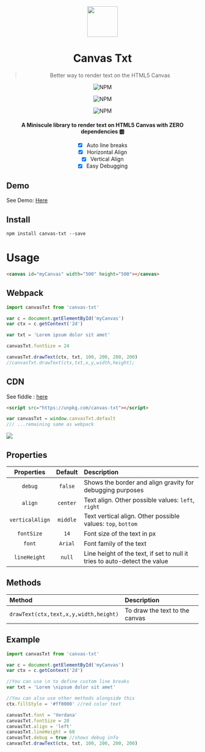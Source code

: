 <div align="center">
<img src="https://i.imgur.com/qV2x2zV.jpg" width=80>
<h1>Canvas Txt</h1>
<blockquote>
Better way to render text on the HTML5 Canvas
</blockquote>

<p align="center">

![NPM](https://img.shields.io/bundlephobia/minzip/canvas-txt?style=flat-square)

![NPM](https://img.shields.io/npm/v/canvas-txt?style=flat-square)

![NPM](https://img.shields.io/npm/l/canvas-txt?style=flat-square)

</p>

#### A Miniscule library to render text on HTML5 Canvas with ZERO dependencies 🆎

- [x] Auto line breaks
- [x] Horizontal Align
- [x] Vertical Align
- [x] Easy Debugging

</div>

## Demo

See Demo: [Here](http://canvas-txt.geongeorge.com)

## Install

```
npm install canvas-txt --save
```

# Usage

```html
<canvas id="myCanvas" width="500" height="500"></canvas>
```

## Webpack

```javascript
import canvasTxt from 'canvas-txt'

var c = document.getElementById('myCanvas')
var ctx = c.getContext('2d')

var txt = 'Lorem ipsum dolor sit amet'

canvasTxt.fontSize = 24

canvasTxt.drawText(ctx, txt, 100, 200, 200, 200)
//canvasTxt.drawText(ctx,txt,x,y,width,height);
```

## CDN

See fiddle : <a href="https://jsfiddle.net/geongeorgek/9bamges1/8/">here</a>

```html
<script src="https://unpkg.com/canvas-txt"></script>
```

```javascript
var canvasTxt = window.canvasTxt.default
/// ...remaining same as webpack
```

![](https://i.imgur.com/qV2x2zV.jpg)

## Properties

|   Properties    | Default  | Description                                                               |
| :-------------: | :------: | :------------------------------------------------------------------------ |
|     `debug`     | `false`  | Shows the border and align gravity for debugging purposes                 |
|     `align`     | `center` | Text align. Other possible values: `left`, `right`                        |
| `verticalAlign` | `middle` | Text vertical align. Other possible values: `top`, `bottom`               |
|   `fontSize`    |   `14`   | Font size of the text in px                                               |
|     `font`      | `Arial`  | Font family of the text                                                   |
|  `lineHeight`   |  `null`  | Line height of the text, if set to null it tries to auto-detect the value |

## Methods

| Method                                | Description                    |
| :------------------------------------ | :----------------------------- |
| `drawText(ctx,text,x,y,width,height)` | To draw the text to the canvas |

## Example

```javascript
import canvasTxt from 'canvas-txt'

var c = document.getElementById('myCanvas')
var ctx = c.getContext('2d')

//You can use \n to define custom line breaks
var txt = 'Lorem \nipsum dolor sit amet'

//You can also use other methods alongside this
ctx.fillStyle = '#ff0000' //red color text

canvasTxt.font = 'Verdana'
canvasTxt.fontSize = 20
canvasTxt.align = 'left'
canvasTxt.lineHeight = 60
canvasTxt.debug = true //shows debug info
canvasTxt.drawText(ctx, txt, 100, 200, 200, 200)
```

